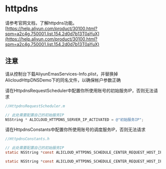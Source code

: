 # httpdns

请参考官网文档，了解httpdns功能。[https://help.aliyun.com/product/30100.html?spm=a2c4g.750001.list.154.2d0d7b13T0aYuX](https://help.aliyun.com/product/30100.html?spm=a2c4g.750001.list.154.2d0d7b13T0aYuX)

## 注意

请从控制台下载AliyunEmasServices-Info.plist，并替换掉AlicloudHttpDNSDemo下的同名文件，以确保帐户参数正确

请在HttpdnsRequestScheduler中配置你所使用账号的初始服务IP，否则无法请求
```objective-c
//HttpdnsRequestScheduler.m

// 此处需要配置自己的初始服务IP
NSString * ALICLOUD_HTTPDNS_SERVER_IP_ACTIVATED = @"初始服务IP";
```


请在HttpdnsConstants中配置你所使用账号的调度服务IP，否则无法请求
```objective-c
//HttpdnsConstants.h

// 此处需要配置自己的初始服务IP
static NSString *const ALICLOUD_HTTPDNS_SCHEDULE_CENTER_REQUEST_HOST_IP = @"调度服务IP";

static NSString *const ALICLOUD_HTTPDNS_SCHEDULE_CENTER_REQUEST_HOST_IP_2 = @"调度服务IP";
```


